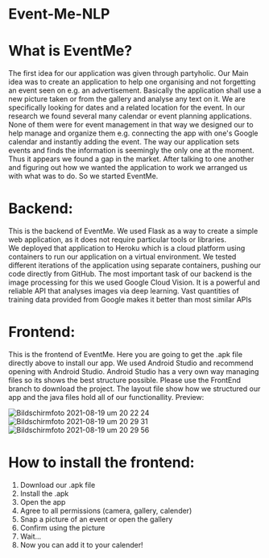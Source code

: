 # Event-Me-NLP
# What is EventMe?
The first idea for our application was given through partyholic. Our Main idea was to create an application to help one organising and not forgetting an event seen on e.g. an advertisement. Basically the application shall use a new picture taken or from the gallery and analyse any text on it. We are specifically looking for dates and a related location for the event.
In our research we found several many calendar or event planning applications. None of them were for event management in that way we designed our to help manage and organize them e.g. connecting the app with one's Google calendar and instantly adding the event. The way our application sets events and finds the information is seemingly the only one at the moment. Thus it appears we found a gap in the market. After talking to one another and figuring out how we wanted the application to work we arranged us with what was to do. So we started EventMe.
# Backend:
This is the backend of EventMe.
We used Flask as a way to create a simple web application, as it does not require particular tools or libraries.  
We deployed that application to Heroku which is a cloud platform using containers to run our application on a virtual environment. We tested different iterations of the application using separate containers, pushing our code directly from GitHub. 
The most important task of our backend is the image processing for this we used Google Cloud Vision. It is a powerful and reliable API that analyses images via deep learning. Vast quantities of training data provided from Google makes it better than most similar APIs
# Frontend:
This is the frontend of EventMe. Here you are going to get the .apk file directly above to install our app. We used Android Studio and recommend opening with Android Studio. Android Studio has a very own way managing files so its shows the best structure possible. Please use the FrontEnd branch to download the project. The layout file show how we structured our app and the java files hold all of our functionallity.
Preview:

![Bildschirmfoto 2021-08-19 um 20 22 24](https://user-images.githubusercontent.com/83280365/130123522-2dd86204-306c-4336-9876-62f1a99927a6.png)
![Bildschirmfoto 2021-08-19 um 20 29 31](https://user-images.githubusercontent.com/83280365/130124532-2467fde3-31bb-496a-8d1e-a6e0c3cf660b.png)
![Bildschirmfoto 2021-08-19 um 20 29 56](https://user-images.githubusercontent.com/83280365/130124536-84fc237c-3b26-4c13-b2c3-d0db5ed65839.png)



# How to install the frontend:
1. Download our .apk file
2. Install the .apk
3. Open the app
4. Agree to all permissions (camera, gallery, calender)
5. Snap a picture of an event or open the gallery
6. Confirm using the picture
7. Wait...
8. Now you can add it to your calender!
